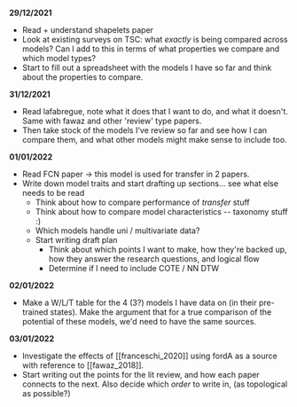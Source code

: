 **29/12/2021**
* Read + understand shapelets paper
* Look at existing surveys on TSC: what _exactly_ is being compared across models? Can I add to this in terms of what properties we compare and which model types?
* Start to fill out a spreadsheet with the models I have so far and think about the properties to compare.

**31/12/2021**
* Read lafabregue, note what it does that I want to do, and what it doesn't. Same with fawaz and other 'review' type papers.
* Then take stock of the models I've review so far and see how I can compare them, and what other models might make sense to include too.

**01/01/2022**
* Read FCN paper -> this model is used for transfer in 2 papers.
* Write down model traits and start drafting up sections... see what else needs to be read
	- Think about how to compare performance  of _transfer_ stuff
	- Think about how to compare model characteristics -- taxonomy stuff :)
	- Which models handle uni / multivariate data?
	- Start writing draft plan
		- Think about which points I want to make, how they're backed up, how they answer the research questions, and logical flow
		- Determine if I need to include COTE / NN DTW

**02/01/2022**
- Make a W/L/T table for the 4 (3?) models I have data on (in their pre-trained states). Make the argument that for a true comparison of the potential of these models, we'd need to have the same sources.

**03/01/2022**
- Investigate the effects of [[franceschi_2020]] using fordA as a source with reference to [[fawaz_2018]].
- Start writing out the points for the lit review, and how each paper connects to the next. Also decide which _order_ to write in, (as topological as possible?)